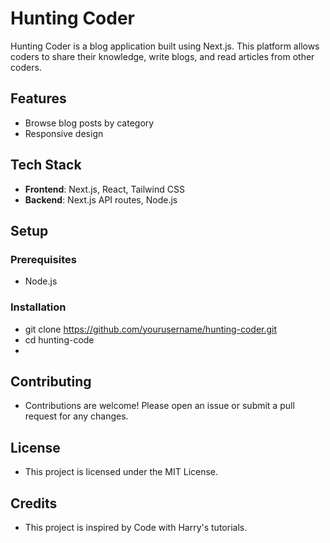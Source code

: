# Hunting Coder

Hunting Coder is a blog application built using Next.js. This platform allows coders to share their knowledge, write blogs, and read articles from other coders.

## Features
- Browse blog posts by category
- Responsive design

## Tech Stack
- **Frontend**: Next.js, React, Tailwind CSS
- **Backend**: Next.js API routes, Node.js

## Setup

### Prerequisites

- Node.js
### Installation
  - git clone https://github.com/yourusername/hunting-coder.git
  - cd hunting-code
  - 
## Contributing
- Contributions are welcome! Please open an issue or submit a pull request for any changes.

## License
- This project is licensed under the MIT License.

## Credits
- This project is inspired by Code with Harry's tutorials.
